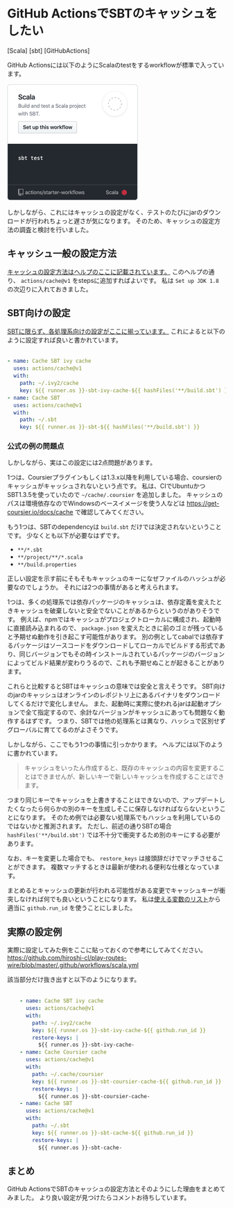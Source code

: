 GitHub ActionsでSBTのキャッシュをしたい
===================================

[Scala] [sbt] [GitHubActions]

GitHub Actionsには以下のようにScalaのtestをするworkflowが標準で入っています。

<img width="303" alt="スクリーンショット 2020-02-26 0.48.15.png" src="20200226_github.png">

しかしながら、これにはキャッシュの設定がなく、テストのたびにjarのダウンロードが行われちょっと遅さが気になります。
そのため、キャッシュの設定方法の調査と検討を行いました。

## キャッシュ一般の設定方法

[キャッシュの設定方法はヘルプのここに記載されています。](https://help.github.com/ja/actions/configuring-and-managing-workflows/caching-dependencies-to-speed-up-workflows)
このヘルプの通り、 `actions/cache@v1` をstepsに追加すればよいです。
私は `Set up JDK 1.8` の次辺りに入れておきました。

## SBT向けの設定

[SBTに限らず、各処理系向けの設定がここに揃っています。](https://github.com/actions/cache/blob/master/examples.md#scala---sbt)
これによると以下のように設定すれば良いと書かれています。

```yml

- name: Cache SBT ivy cache
  uses: actions/cache@v1
  with:
    path: ~/.ivy2/cache
    key: ${{ runner.os }}-sbt-ivy-cache-${{ hashFiles('**/build.sbt') }}
- name: Cache SBT
  uses: actions/cache@v1
  with:
    path: ~/.sbt
    key: ${{ runner.os }}-sbt-${{ hashFiles('**/build.sbt') }}
```

### 公式の例の問題点

しかしながら、実はこの設定には2点問題があります。

1つは、Coursierプラグインもしくは1.3.x以降を利用している場合、coursierのキャッシュがキャッシュされないという点です。
私は、CIでUbuntuかつSBT1.3.5を使っていたので `~/cache/.coursier` を追加しました。
キャッシュのパスは環境依存なのでWindowsのベースイメージを使う人などは https://get-coursier.io/docs/cache で確認してみてください。

もう1つは、SBTのdependencyは `build.sbt` だけでは決定されないということです。
少なくとも以下が必要なはずです。

- `**/*.sbt`
- `**/project/**/*.scala`
- `**/build.properties`

正しい設定を示す前にそもそもキャッシュのキーになぜファイルのハッシュが必要なのでしょうか。
それには2つの事情があると考えられます。

1つは、多くの処理系では依存パッケージのキャッシュは、依存定義を変えたときキャッシュを破棄しないと安全でないことがあるからというのがありそうです。
例えば、npmではキャッシュがプロジェクトローカルに構成され、起動時に直接読み込まれるので、 `package.json` を変えたときに前のゴミが残っていると予期せぬ動作を引き起こす可能性があります。
別の例としてcabalでは依存するパッケージはソースコードをダウンロードしてローカルでビルドする形式であり、同じバージョンでもその時インストールされているパッケージのバージョンによってビルド結果が変わりうるので、これも予期せぬことが起きることがあります。

これらと比較するとSBTはキャッシュの意味では安全と言えそうです。
SBT向けのjarのキャッシュはオンラインのレポジトリ上にあるバイナリをダウンロードしてくるだけで変化しません。
また、起動時に実際に使われるjarは起動オプションで全て指定するので、余計なバージョンがキャッシュにあっても問題なく動作するはずです。
つまり、SBTでは他の処理系とは異なり、ハッシュで区別せずグローバルに育ててるのがよさそうです。

しかしながら、ここでもう1つの事情に引っかかります。
ヘルプには以下のように書かれています。

> キャッシュをいったん作成すると、既存のキャッシュの内容を変更することはできませんが、新しいキーで新しいキャッシュを作成することはできます。

つまり同じキーでキャッシュを上書きすることはできないので、アップデートしたくなったら何らかの別のキーを生成しそこに保存しなければならないということになります。
そのため例では必要ない処理系でもハッシュを利用しているのではないかと推測されます。
ただし、前述の通りSBTの場合 `hashFiles('**/build.sbt')` では不十分で衝突するため別のキーにする必要があります。

なお、キーを変更した場合でも、 `restore_keys` は接頭辞だけでマッチさせることができます。
複数マッチするときは最新が使われる便利な仕様となっています。

まとめるとキャッシュの更新が行われる可能性がある変更でキャッシュキーが衝突しなければ何でも良いということになります。
私は[使える変数のリスト](https://help.github.com/ja/actions/reference/contexts-and-expression-syntax-for-github-actions)から適当に `github.run_id` を使うことにしました。


## 実際の設定例

実際に設定してみた例をここに貼っておくので参考にしてみてください。
https://github.com/hiroshi-cl/play-routes-wire/blob/master/.github/workflows/scala.yml

該当部分だけ抜き出すと以下のようになります。

```yml

    - name: Cache SBT ivy cache
      uses: actions/cache@v1
      with:
        path: ~/.ivy2/cache
        key: ${{ runner.os }}-sbt-ivy-cache-${{ github.run_id }}
        restore-keys: |
          ${{ runner.os }}-sbt-ivy-cache-
    - name: Cache Coursier cache
      uses: actions/cache@v1
      with:
        path: ~/.cache/coursier
        key: ${{ runner.os }}-sbt-coursier-cache-${{ github.run_id }}
        restore-keys: |
          ${{ runner.os }}-sbt-coursier-cache-
    - name: Cache SBT
      uses: actions/cache@v1
      with:
        path: ~/.sbt
        key: ${{ runner.os }}-sbt-cache-${{ github.run_id }}
        restore-keys: |
          ${{ runner.os }}-sbt-cache-
```

## まとめ

GitHub ActionsでSBTのキャッシュの設定方法とそのようにした理由をまとめてみました。
より良い設定が見つけたらコメントお待ちしています。


